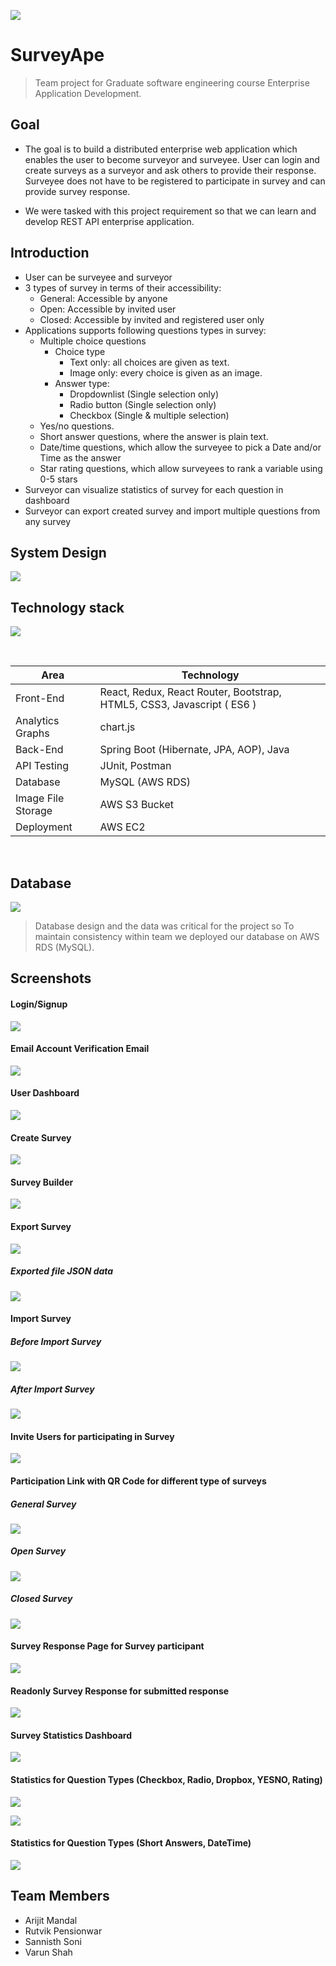 <link rel="stylesheet" href="readme-src/readme.css">

![](Documentation/images/logo.png)


# SurveyApe

> Team project for Graduate software engineering course Enterprise Application Development.

## Goal

* The goal is to build a distributed enterprise web application which enables the user to become surveyor and surveyee. User can login and create surveys as a surveyor and ask others to provide their response. Surveyee does not have to be registered to participate in survey and can provide survey response.

* We were tasked with this project requirement so that we can learn and develop REST API enterprise application. 

## Introduction

* User can be surveyee and surveyor
* 3 types of survey in terms of their accessibility: 
	* General: Accessible by anyone 
	* Open: Accessible by invited user
	* Closed: Accessible by invited and registered user only
* Applications supports following questions types in survey:
	* Multiple choice questions 
		- Choice type
			- Text only: all choices are given as text.
			- Image only: every choice is given as an image.
		- Answer type:
			- Dropdownlist (Single selection only)
			- Radio button (Single selection only)
			- Checkbox (Single & multiple selection)
	* Yes/no questions. 
	* Short answer questions, where the answer is plain text.
	* Date/time questions, which allow the surveyee to pick a Date and/or Time as the answer
	* Star rating questions, which allow surveyees to rank a variable using 0-5 stars
* Surveyor can visualize statistics of survey for each question in dashboard
* Surveyor can export created survey and import multiple questions from any survey 


## System Design
![](Documentation/HLD/HighLevelArchitecture.png)

## Technology stack

![](readme-src/technologies.png)

<br/>
<table>
<thead>
<tr>
<th>Area</th>
<th>Technology</th>
</tr>
</thead>
<tbody>
	<tr>
		<td>Front-End</td>
		<td>React, Redux, React Router, Bootstrap, HTML5, CSS3, Javascript ( ES6 )</td>
	</tr>
	<tr>
		<td>Analytics Graphs</td>
		<td>chart.js</td>
	</tr>
	<tr>
		<td>Back-End</td>
		<td>Spring Boot (Hibernate, JPA, AOP), Java </td>
	</tr>
	<tr>
		<td>API Testing</td>
		<td>JUnit, Postman</td>
	</tr>
	<tr>
		<td>Database</td>
		<td>MySQL (AWS RDS)</td>
	</tr>
	<tr>
		<td>Image File Storage</td>
		<td>AWS S3 Bucket</td>
	</tr>
    <tr>
		<td>Deployment</td>
		<td>AWS EC2</td>
	</tr>
</tbody>
</table>
<br/>


## Database
![](Documentation/DB%20Design/DB_Design.png)

> Database design and the data was critical for the project so To maintain consistency within team we deployed our database on AWS RDS (MySQL).

## Screenshots

#### Login/Signup

![](Documentation/images/Signup/signup.png)

#### Email Account Verification Email

![](Documentation/images/Signup/email_verificationcode.png)

#### User Dashboard

![](Documentation/images/Survey/survey_dashboard.png)

#### Create Survey

![](Documentation/images/SurveyBuilder/create_survey.png)

#### Survey Builder

![](Documentation/images/Survey/surveybuilder_imagesupport.png)

#### Export Survey

![](Documentation/images/Import_Export/Export/export_survey_modal.png)

##### Exported file JSON data
![](Documentation/images/Import_Export/Export/export_survey_jsonformat_file.png)

#### Import Survey

##### Before Import Survey

![](Documentation/images/Import_Export/Import/before_survey_import.png)

##### After Import Survey

![](Documentation/images/Import_Export/Import/after_survey_import.png)

#### Invite Users for participating in Survey

![](Documentation/images/Survey/share_survey.png)

#### Participation Link with QR Code for different type of surveys
##### General Survey
![](Documentation/images/Survey/general_survey_invitation.png)

##### Open Survey
![](Documentation/images/Survey/open_survey_invitation.png)

##### Closed Survey
![](Documentation/images/Survey/close_survey_invitation.png)

#### Survey Response Page for Survey participant

![](Documentation/images/SurveyResponse/surveyresponse_closed_survey.png)

#### Readonly Survey Response for submitted response

![](Documentation/images/SurveyResponse/response_submitted.png)

#### Survey Statistics Dashboard

![](Documentation/images/Statistics/stats_dashboard.png)

#### Statistics for Question Types (Checkbox, Radio, Dropbox, YESNO, Rating)

![](Documentation/images/Statistics/ratings_stats.png)

![](Documentation/images/Statistics/image_statistics.png)

#### Statistics for Question Types (Short Answers, DateTime)

![](Documentation/images/Statistics/short_answer_stats.png)


## Team Members

*	Arijit Mandal
*	Rutvik Pensionwar
*	Sannisth Soni
*	Varun Shah
